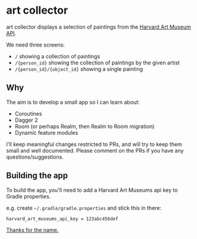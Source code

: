 art collector
=============

art collector displays a selection of paintings from the [Harvard Art Museum API](https://github.com/harvardartmuseums/api-docs).

We need three screens:

- `/` showing a collection of paintings
- `/{person_id}` showing the collection of paintings by the given artist
- `/{person_id}/{object_id}` showing a single painting

## Why

The aim is to develop a small app so I can learn about:

- Coroutines
- Dagger 2
- Room (or perhaps Realm, then Realm to Room migration)
- Dynamic feature modules

I'll keep meaningful changes restricted to PRs, and will try to keep them small and well documented. Please comment on the PRs if you have any questions/suggestions.

## Building the app

To build the app, you'll need to add a Harvard Art Museums api key to Gradle properties.

e.g. create `~/.gradle/gradle.properties` and stick this in there:

```
harvard_art_museums_api_key = 123abc456def
```

[Thanks for the name.](https://github.com/florina-muntenescu)
